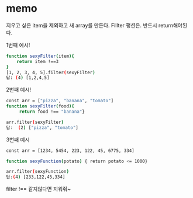 # memo

지우고 싶은 item을 제외하고 새 array를 만든다.
Fillter 펑션은. 반드시 return해야된다.

1번째 예시!
```sh
function sexyFilter(item){
    return item !==3 
}
[1, 2, 3, 4, 5].filter(sexyFilter)
답: (4) [1,2,4,5]
```
2번째 예시!
```sh
const arr = ["pizza", "banana", "tomato"]
function sexyFilter(food){
     return food !== "banana"}

arr.filter(sexyFilter)
답:  (2) ["pizza", "tomato"]
```
3번째 예시
```sh
const arr = [1234, 5454, 223, 122, 45, 6775, 334]

function sexyFunction(potato) { return potato <= 1000}

arr.filter(sexyFunction)
답:(4) [233,122,45,334]
```
filter !== 같지않다면 지워줘~

